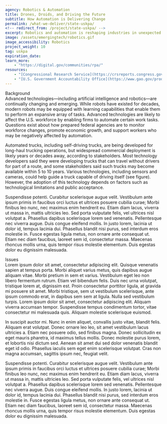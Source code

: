 ```yaml
---
agency: Robotics & Automation
title: Drones, Droids, and Driving the Future
subtitle: How Automation is Delivering Change
permalink: /what-we-deliver/state-uskpa/
<!-- redirect_from: /project/state-uskpa/ -->
excerpt: Robotics and automation is reshaping industries in unexpected ways. Robots and automation can improve efficiency and quality, reduce costs, and even help create more jobs for their human counterparts. But more robots can also create issues and risks worth considering.
image: /assets/emergingtech/robotics.gif
image_accessibility: Robotics
project_weight: 10
tag: uskpa
expiration_date:
learn_more:
    - "https://digital.gov/communities/rpa/"
resources:
    - "[Congressional Research Service](https://crsreports.congress.gov/product/pdf/R/R46795)"
    - "[U.S. Government Accountability Office](https://www.gao.gov/products/gao-19-161)"
---
```


<div class="small-caps">Background</div>
Advanced technologies—including artificial intelligence and robotics—are continually changing and emerging. While robots have existed for decades, modern robots may be equipped with learning capabilities that enable them to perform an expansive array of tasks. Advanced technologies are likely to affect the U.S. workforce by enabling firms to automate certain work tasks. Questions exist about how prepared federal agencies are to monitor workforce changes, promote economic growth, and support workers who may be negatively affected by automation.

Automated trucks, including self-driving trucks, are being developed for long-haul trucking operations, but widespread commercial deployment is likely years or decades away, according to stakeholders. Most technology developers said they were developing trucks that can travel without drivers for part of a route, and some stakeholders said such trucks may become available within 5 to 10 years. Various technologies, including sensors and cameras, could help guide a truck capable of driving itself (see figure). However, the adoption of this technology depends on factors such as technological limitations and public acceptance.

Suspendisse potenti. Curabitur scelerisque augue velit. Vestibulum ante ipsum primis in faucibus orci luctus et ultrices posuere cubilia curae; Morbi finibus leo nunc, nec maximus enim hendrerit eu. Etiam diam lacus, viverra ut massa in, mattis ultricies leo. Sed porta vulputate felis, vel ultrices nisl volutpat a. Phasellus dapibus scelerisque lorem sed venenatis. Pellentesque nec viverra augue. Duis congue eleifend mollis. In justo lorem, lacinia ut dolor id, tempus lacinia dui. Phasellus blandit nisi purus, sed interdum eros molestie in. Fusce egestas ligula metus, non ornare ante consequat ut. Etiam nec diam faucibus, laoreet sem id, consectetur massa. Maecenas rhoncus mollis urna, quis tempor risus molestie elementum. Duis egestas dolor eu dignissim malesuada.

<div class="small-caps">Issues</div>
Lorem ipsum dolor sit amet, consectetur adipiscing elit. Quisque venenatis sapien at tempus porta. Morbi aliquet varius metus, quis dapibus augue aliquam vitae. Morbi pretium in sem et varius. Vestibulum eget leo non libero fermentum rutrum. Etiam vel bibendum felis. Duis nec urna volutpat, tristique lorem at, dignissim est. Proin consectetur porttitor ligula, at gravida mi posuere sit amet. Morbi tristique, sem ut vestibulum scelerisque, ante ipsum commodo erat, in dapibus sem sem at ligula. Nulla sed vestibulum turpis. Lorem ipsum dolor sit amet, consectetur adipiscing elit. Aliquam viverra accumsan tempor. Suspendisse tempus condimentum tortor, vitae consectetur mi malesuada quis. Aliquam molestie scelerisque euismod.

In suscipit auctor mi. Nunc in enim aliquet, convallis justo vitae, blandit felis. Aliquam erat volutpat. Donec ornare leo leo, sit amet vestibulum lacus ultricies a. Etiam nec posuere odio, sed finibus magna. Donec sollicitudin ex eget mauris pharetra, id maximus tellus mollis. Donec molestie purus lorem, et lobortis nisi dictum sed. Aenean sit amet dui sed dolor venenatis blandit eget id odio. Phasellus iaculis sem eget enim scelerisque volutpat. Cras non magna accumsan, sagittis ipsum nec, feugiat velit.

Suspendisse potenti. Curabitur scelerisque augue velit. Vestibulum ante ipsum primis in faucibus orci luctus et ultrices posuere cubilia curae; Morbi finibus leo nunc, nec maximus enim hendrerit eu. Etiam diam lacus, viverra ut massa in, mattis ultricies leo. Sed porta vulputate felis, vel ultrices nisl volutpat a. Phasellus dapibus scelerisque lorem sed venenatis. Pellentesque nec viverra augue. Duis congue eleifend mollis. In justo lorem, lacinia ut dolor id, tempus lacinia dui. Phasellus blandit nisi purus, sed interdum eros molestie in. Fusce egestas ligula metus, non ornare ante consequat ut. Etiam nec diam faucibus, laoreet sem id, consectetur massa. Maecenas rhoncus mollis urna, quis tempor risus molestie elementum. Duis egestas dolor eu dignissim malesuada.

